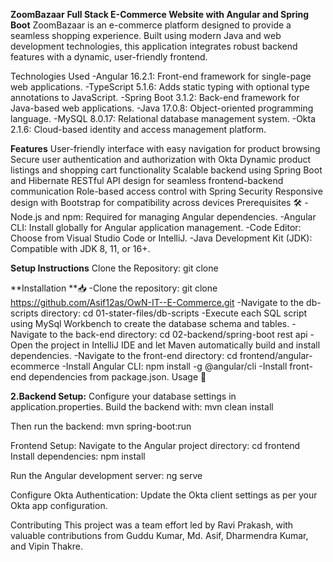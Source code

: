 **ZoomBazaar**
**Full Stack E-Commerce Website with Angular and Spring Boot**
ZoomBazaar is an e-commerce platform designed to provide a seamless shopping experience. Built using modern Java and web development technologies, this application integrates robust backend features with a dynamic, user-friendly frontend.

Technologies Used
-Angular 16.2.1: Front-end framework for single-page web applications. -TypeScript 5.1.6: Adds static typing with optional type annotations to JavaScript. -Spring Boot 3.1.2: Back-end framework for Java-based web applications. -Java 17.0.8: Object-oriented programming language. -MySQL 8.0.17: Relational database management system. -Okta 2.1.6: Cloud-based identity and access management platform.

**Features**
User-friendly interface with easy navigation for product browsing
Secure user authentication and authorization with Okta
Dynamic product listings and shopping cart functionality
Scalable backend using Spring Boot and Hibernate
RESTful API design for seamless frontend-backend communication
Role-based access control with Spring Security
Responsive design with Bootstrap for compatibility across devices
Prerequisites 🛠️ -Node.js and npm: Required for managing Angular dependencies. -Angular CLI: Install globally for Angular application management. -Code Editor: Choose from Visual Studio Code or IntelliJ. -Java Development Kit (JDK): Compatible with JDK 8, 11, or 16+.

**Setup Instructions**
Clone the Repository:
git clone <repository-url>

**Installation **📥 -Clone the repository: git clone https://github.com/Asif12as/OwN-IT--E-Commerce.git -Navigate to the db-scripts directory: cd 01-stater-files/db-scripts -Execute each SQL script using MySql Workbench to create the database schema and tables. -Navigate to the back-end directory: cd 02-backend/spring-boot rest api -Open the project in IntelliJ IDE and let Maven automatically build and install dependencies. -Navigate to the front-end directory: cd frontend/angular-ecommerce -Install Angular CLI: npm install -g @angular/cli -Install front-end dependencies from package.json. Usage 🚀

**2.Backend Setup:** Configure your database settings in application.properties. Build the backend with: mvn clean install

Then run the backend: mvn spring-boot:run

Frontend Setup: Navigate to the Angular project directory: cd frontend
Install dependencies: npm install

Run the Angular development server: ng serve

Configure Okta Authentication: Update the Okta client settings as per your Okta app configuration.

Contributing This project was a team effort led by Ravi Prakash, with valuable contributions from Guddu Kumar, Md. Asif, Dharmendra Kumar, and Vipin Thakre.
